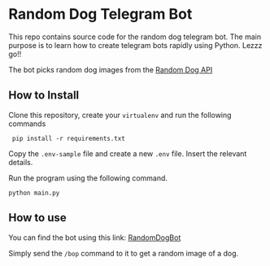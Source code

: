 # Random Dog Telegram Bot 

This repo contains source code for the random dog telegram bot. The main purpose is to learn how to create telegram bots rapidly using Python. Lezzz go!! 

The bot picks random dog images from the [Random Dog API](https://random.dog/)

## How to Install

Clone this repository, create your `virtualenv` and run the following commands

` pip install -r requirements.txt` 

Copy the `.env-sample` file and create a new `.env` file. Insert the relevant details. 

Run the program using the following command.

` python main.py ` 



## How to use

You can find the bot using this link: [RandomDogBot](https://t.me/DogRandomBot)

Simply send the `/bop` command to it to get a random image of a dog. 

